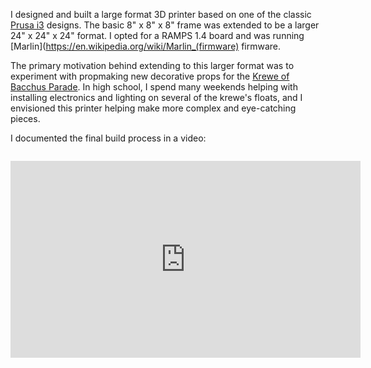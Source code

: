 I designed and built a large format 3D printer based on one of the classic [Prusa i3](https://en.wikipedia.org/wiki/Prusa_i3) designs. The basic 8" x 8" x 8" frame was extended to be a larger 24" x 24" x 24" format. I opted for a RAMPS 1.4 board and was running [Marlin](https://en.wikipedia.org/wiki/Marlin_(firmware) firmware. 

The primary motivation behind extending to this larger format was to experiment with propmaking new decorative props for the [Krewe of Bacchus Parade](https://en.wikipedia.org/wiki/Krewe_of_Bacchus). In high school, I spend many weekends helping with installing electronics and lighting on several of the krewe's floats, and I envisioned this printer helping make more complex and eye-catching pieces.

I documented the final build process in a video:

<div style="text-align:center; margin: 2em 0;">
  <iframe width="560" height="315" src="https://www.youtube.com/embed/lnfl--2GWnk" title="Magnus 3D Printer Build" frameborder="0" allow="accelerometer; autoplay; clipboard-write; encrypted-media; gyroscope; picture-in-picture; web-share" allowfullscreen></iframe>
</div>